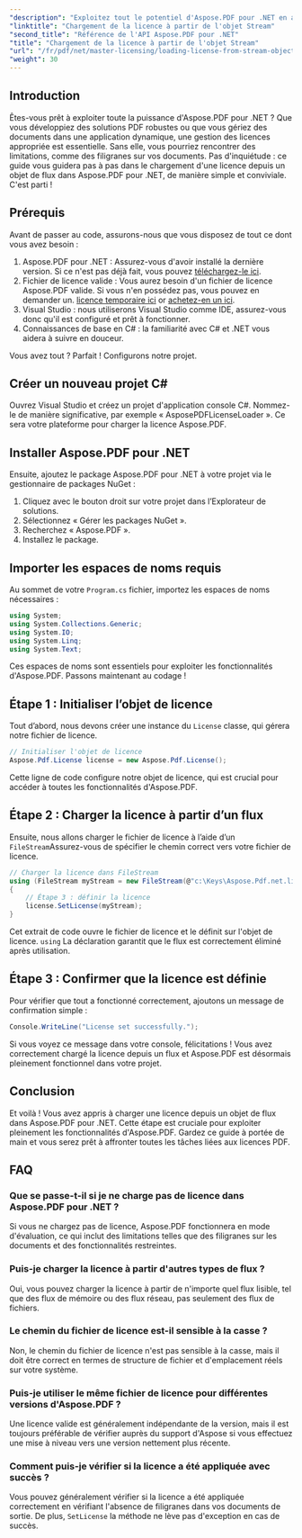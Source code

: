 ```yaml
---
"description": "Exploitez tout le potentiel d'Aspose.PDF pour .NET en apprenant à charger une licence depuis un flux. Ce guide complet fournit des instructions étape par étape."
"linktitle": "Chargement de la licence à partir de l'objet Stream"
"second_title": "Référence de l'API Aspose.PDF pour .NET"
"title": "Chargement de la licence à partir de l'objet Stream"
"url": "/fr/pdf/net/master-licensing/loading-license-from-stream-object/"
"weight": 30
---
```


## Introduction

Êtes-vous prêt à exploiter toute la puissance d'Aspose.PDF pour .NET ? Que vous développiez des solutions PDF robustes ou que vous gériez des documents dans une application dynamique, une gestion des licences appropriée est essentielle. Sans elle, vous pourriez rencontrer des limitations, comme des filigranes sur vos documents. Pas d'inquiétude : ce guide vous guidera pas à pas dans le chargement d'une licence depuis un objet de flux dans Aspose.PDF pour .NET, de manière simple et conviviale. C'est parti !

## Prérequis

Avant de passer au code, assurons-nous que vous disposez de tout ce dont vous avez besoin :

1. Aspose.PDF pour .NET : Assurez-vous d'avoir installé la dernière version. Si ce n'est pas déjà fait, vous pouvez [téléchargez-le ici](https://releases.aspose.com/pdf/net/).
2. Fichier de licence valide : Vous aurez besoin d'un fichier de licence Aspose.PDF valide. Si vous n'en possédez pas, vous pouvez en demander un. [licence temporaire ici](https://purchase.aspose.com/tempouary-license/) or [achetez-en un ici](https://purchase.aspose.com/buy).
3. Visual Studio : nous utiliserons Visual Studio comme IDE, assurez-vous donc qu'il est configuré et prêt à fonctionner.
4. Connaissances de base en C# : la familiarité avec C# et .NET vous aidera à suivre en douceur.

Vous avez tout ? Parfait ! Configurons notre projet.

## Créer un nouveau projet C#

Ouvrez Visual Studio et créez un projet d'application console C#. Nommez-le de manière significative, par exemple « AsposePDFLicenseLoader ». Ce sera votre plateforme pour charger la licence Aspose.PDF.

## Installer Aspose.PDF pour .NET

Ensuite, ajoutez le package Aspose.PDF pour .NET à votre projet via le gestionnaire de packages NuGet :

1. Cliquez avec le bouton droit sur votre projet dans l’Explorateur de solutions.
2. Sélectionnez « Gérer les packages NuGet ».
3. Recherchez « Aspose.PDF ».
4. Installez le package.

## Importer les espaces de noms requis

Au sommet de votre `Program.cs` fichier, importez les espaces de noms nécessaires :

```csharp
using System;
using System.Collections.Generic;
using System.IO;
using System.Linq;
using System.Text;
```

Ces espaces de noms sont essentiels pour exploiter les fonctionnalités d'Aspose.PDF. Passons maintenant au codage !

## Étape 1 : Initialiser l’objet de licence

Tout d’abord, nous devons créer une instance du `License` classe, qui gérera notre fichier de licence.

```csharp
// Initialiser l'objet de licence
Aspose.Pdf.License license = new Aspose.Pdf.License();
```

Cette ligne de code configure notre objet de licence, qui est crucial pour accéder à toutes les fonctionnalités d'Aspose.PDF.

## Étape 2 : Charger la licence à partir d’un flux

Ensuite, nous allons charger le fichier de licence à l’aide d’un `FileStream`Assurez-vous de spécifier le chemin correct vers votre fichier de licence.

```csharp
// Charger la licence dans FileStream
using (FileStream myStream = new FileStream(@"c:\Keys\Aspose.Pdf.net.lic", FileMode.Open))
{
    // Étape 3 : définir la licence
    license.SetLicense(myStream);
}
```

Cet extrait de code ouvre le fichier de licence et le définit sur l'objet de licence. `using` La déclaration garantit que le flux est correctement éliminé après utilisation.

## Étape 3 : Confirmer que la licence est définie

Pour vérifier que tout a fonctionné correctement, ajoutons un message de confirmation simple :

```csharp
Console.WriteLine("License set successfully.");
```

Si vous voyez ce message dans votre console, félicitations ! Vous avez correctement chargé la licence depuis un flux et Aspose.PDF est désormais pleinement fonctionnel dans votre projet.

## Conclusion

Et voilà ! Vous avez appris à charger une licence depuis un objet de flux dans Aspose.PDF pour .NET. Cette étape est cruciale pour exploiter pleinement les fonctionnalités d'Aspose.PDF. Gardez ce guide à portée de main et vous serez prêt à affronter toutes les tâches liées aux licences PDF.

## FAQ

### Que se passe-t-il si je ne charge pas de licence dans Aspose.PDF pour .NET ?  
Si vous ne chargez pas de licence, Aspose.PDF fonctionnera en mode d'évaluation, ce qui inclut des limitations telles que des filigranes sur les documents et des fonctionnalités restreintes.

### Puis-je charger la licence à partir d'autres types de flux ?  
Oui, vous pouvez charger la licence à partir de n'importe quel flux lisible, tel que des flux de mémoire ou des flux réseau, pas seulement des flux de fichiers.

### Le chemin du fichier de licence est-il sensible à la casse ?  
Non, le chemin du fichier de licence n'est pas sensible à la casse, mais il doit être correct en termes de structure de fichier et d'emplacement réels sur votre système.

### Puis-je utiliser le même fichier de licence pour différentes versions d'Aspose.PDF ?  
Une licence valide est généralement indépendante de la version, mais il est toujours préférable de vérifier auprès du support d'Aspose si vous effectuez une mise à niveau vers une version nettement plus récente.

### Comment puis-je vérifier si la licence a été appliquée avec succès ?  
Vous pouvez généralement vérifier si la licence a été appliquée correctement en vérifiant l'absence de filigranes dans vos documents de sortie. De plus, `SetLicense` la méthode ne lève pas d'exception en cas de succès.